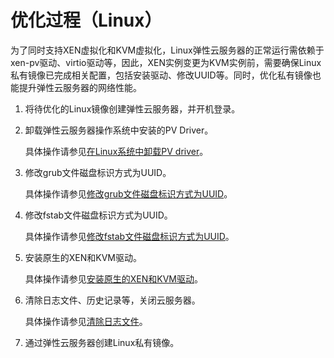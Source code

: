 # 优化过程（Linux）<a name="zh-cn_topic_0047501133"></a>

为了同时支持XEN虚拟化和KVM虚拟化，Linux弹性云服务器的正常运行需依赖于xen-pv驱动、virtio驱动等，因此，XEN实例变更为KVM实例前，需要确保Linux私有镜像已完成相关配置，包括安装驱动、修改UUID等。同时，优化私有镜像也能提升弹性云服务器的网络性能。

1.  将待优化的Linux镜像创建弹性云服务器，并开机登录。
2.  卸载弹性云服务器操作系统中安装的PV Driver。

    具体操作请参见[在Linux系统中卸载PV driver](在Linux系统中卸载PV-driver.md)。

3.  修改grub文件磁盘标识方式为UUID。

    具体操作请参见[修改grub文件磁盘标识方式为UUID](修改grub文件磁盘标识方式为UUID.md)。

4.  修改fstab文件磁盘标识方式为UUID。

    具体操作请参见[修改fstab文件磁盘标识方式为UUID](修改fstab文件磁盘标识方式为UUID.md)。

5.  安装原生的XEN和KVM驱动。

    具体操作请参见[安装原生的XEN和KVM驱动](安装原生的XEN和KVM驱动.md)。

6.  清除日志文件、历史记录等，关闭云服务器。

    具体操作请参见[清除日志文件](清除日志文件.md)。

7.  通过弹性云服务器创建Linux私有镜像。

